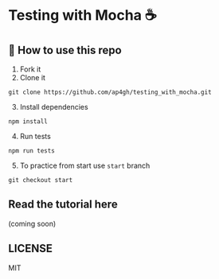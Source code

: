 # Testing with Mocha ☕️

## 🤷‍ How to use this repo
1. Fork it
2. Clone it
```
git clone https://github.com/ap4gh/testing_with_mocha.git
```
3. Install dependencies
```
npm install
```
4. Run tests
```
npm run tests
```
5. To practice from start use `start` branch
```
git checkout start
```

## Read the tutorial here

(coming soon)

## LICENSE

MIT
